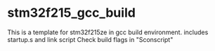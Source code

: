 # stm32f215_gcc_build

This is a template for stm32f215ze in gcc build environment.
includes startup.s and link script
Check build flags in "Sconscript"



